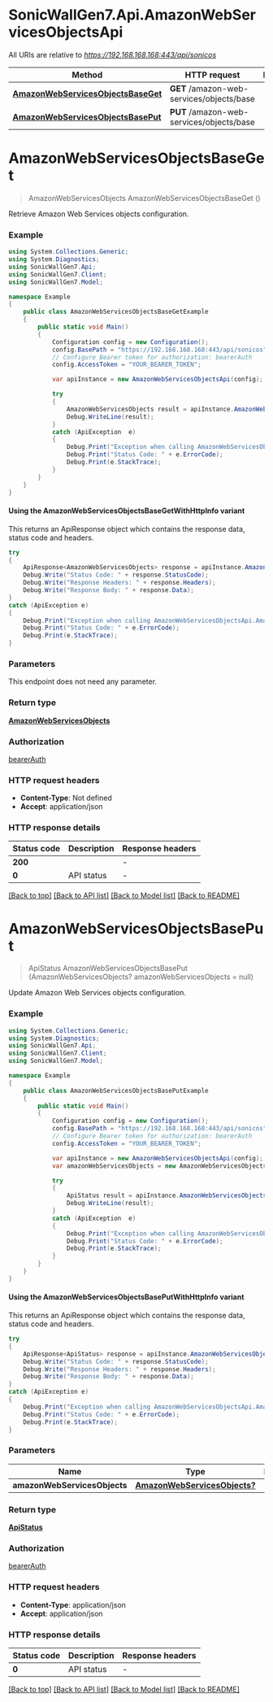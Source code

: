 # SonicWallGen7.Api.AmazonWebServicesObjectsApi

All URIs are relative to *https://192.168.168.168:443/api/sonicos*

| Method | HTTP request | Description |
|--------|--------------|-------------|
| [**AmazonWebServicesObjectsBaseGet**](AmazonWebServicesObjectsApi.md#amazonwebservicesobjectsbaseget) | **GET** /amazon-web-services/objects/base |  |
| [**AmazonWebServicesObjectsBasePut**](AmazonWebServicesObjectsApi.md#amazonwebservicesobjectsbaseput) | **PUT** /amazon-web-services/objects/base |  |

<a id="amazonwebservicesobjectsbaseget"></a>
# **AmazonWebServicesObjectsBaseGet**
> AmazonWebServicesObjects AmazonWebServicesObjectsBaseGet ()



Retrieve Amazon Web Services objects configuration.

### Example
```csharp
using System.Collections.Generic;
using System.Diagnostics;
using SonicWallGen7.Api;
using SonicWallGen7.Client;
using SonicWallGen7.Model;

namespace Example
{
    public class AmazonWebServicesObjectsBaseGetExample
    {
        public static void Main()
        {
            Configuration config = new Configuration();
            config.BasePath = "https://192.168.168.168:443/api/sonicos";
            // Configure Bearer token for authorization: bearerAuth
            config.AccessToken = "YOUR_BEARER_TOKEN";

            var apiInstance = new AmazonWebServicesObjectsApi(config);

            try
            {
                AmazonWebServicesObjects result = apiInstance.AmazonWebServicesObjectsBaseGet();
                Debug.WriteLine(result);
            }
            catch (ApiException  e)
            {
                Debug.Print("Exception when calling AmazonWebServicesObjectsApi.AmazonWebServicesObjectsBaseGet: " + e.Message);
                Debug.Print("Status Code: " + e.ErrorCode);
                Debug.Print(e.StackTrace);
            }
        }
    }
}
```

#### Using the AmazonWebServicesObjectsBaseGetWithHttpInfo variant
This returns an ApiResponse object which contains the response data, status code and headers.

```csharp
try
{
    ApiResponse<AmazonWebServicesObjects> response = apiInstance.AmazonWebServicesObjectsBaseGetWithHttpInfo();
    Debug.Write("Status Code: " + response.StatusCode);
    Debug.Write("Response Headers: " + response.Headers);
    Debug.Write("Response Body: " + response.Data);
}
catch (ApiException e)
{
    Debug.Print("Exception when calling AmazonWebServicesObjectsApi.AmazonWebServicesObjectsBaseGetWithHttpInfo: " + e.Message);
    Debug.Print("Status Code: " + e.ErrorCode);
    Debug.Print(e.StackTrace);
}
```

### Parameters
This endpoint does not need any parameter.
### Return type

[**AmazonWebServicesObjects**](AmazonWebServicesObjects.md)

### Authorization

[bearerAuth](../README.md#bearerAuth)

### HTTP request headers

 - **Content-Type**: Not defined
 - **Accept**: application/json


### HTTP response details
| Status code | Description | Response headers |
|-------------|-------------|------------------|
| **200** |  |  -  |
| **0** | API status |  -  |

[[Back to top]](#) [[Back to API list]](../README.md#documentation-for-api-endpoints) [[Back to Model list]](../README.md#documentation-for-models) [[Back to README]](../README.md)

<a id="amazonwebservicesobjectsbaseput"></a>
# **AmazonWebServicesObjectsBasePut**
> ApiStatus AmazonWebServicesObjectsBasePut (AmazonWebServicesObjects? amazonWebServicesObjects = null)



Update Amazon Web Services objects configuration.

### Example
```csharp
using System.Collections.Generic;
using System.Diagnostics;
using SonicWallGen7.Api;
using SonicWallGen7.Client;
using SonicWallGen7.Model;

namespace Example
{
    public class AmazonWebServicesObjectsBasePutExample
    {
        public static void Main()
        {
            Configuration config = new Configuration();
            config.BasePath = "https://192.168.168.168:443/api/sonicos";
            // Configure Bearer token for authorization: bearerAuth
            config.AccessToken = "YOUR_BEARER_TOKEN";

            var apiInstance = new AmazonWebServicesObjectsApi(config);
            var amazonWebServicesObjects = new AmazonWebServicesObjects?(); // AmazonWebServicesObjects? |  (optional) 

            try
            {
                ApiStatus result = apiInstance.AmazonWebServicesObjectsBasePut(amazonWebServicesObjects);
                Debug.WriteLine(result);
            }
            catch (ApiException  e)
            {
                Debug.Print("Exception when calling AmazonWebServicesObjectsApi.AmazonWebServicesObjectsBasePut: " + e.Message);
                Debug.Print("Status Code: " + e.ErrorCode);
                Debug.Print(e.StackTrace);
            }
        }
    }
}
```

#### Using the AmazonWebServicesObjectsBasePutWithHttpInfo variant
This returns an ApiResponse object which contains the response data, status code and headers.

```csharp
try
{
    ApiResponse<ApiStatus> response = apiInstance.AmazonWebServicesObjectsBasePutWithHttpInfo(amazonWebServicesObjects);
    Debug.Write("Status Code: " + response.StatusCode);
    Debug.Write("Response Headers: " + response.Headers);
    Debug.Write("Response Body: " + response.Data);
}
catch (ApiException e)
{
    Debug.Print("Exception when calling AmazonWebServicesObjectsApi.AmazonWebServicesObjectsBasePutWithHttpInfo: " + e.Message);
    Debug.Print("Status Code: " + e.ErrorCode);
    Debug.Print(e.StackTrace);
}
```

### Parameters

| Name | Type | Description | Notes |
|------|------|-------------|-------|
| **amazonWebServicesObjects** | [**AmazonWebServicesObjects?**](AmazonWebServicesObjects?.md) |  | [optional]  |

### Return type

[**ApiStatus**](ApiStatus.md)

### Authorization

[bearerAuth](../README.md#bearerAuth)

### HTTP request headers

 - **Content-Type**: application/json
 - **Accept**: application/json


### HTTP response details
| Status code | Description | Response headers |
|-------------|-------------|------------------|
| **0** | API status |  -  |

[[Back to top]](#) [[Back to API list]](../README.md#documentation-for-api-endpoints) [[Back to Model list]](../README.md#documentation-for-models) [[Back to README]](../README.md)

